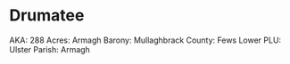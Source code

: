 # Drumatee

AKA: 288
Acres: Armagh
Barony: Mullaghbrack
County: Fews Lower
PLU: Ulster
Parish: Armagh